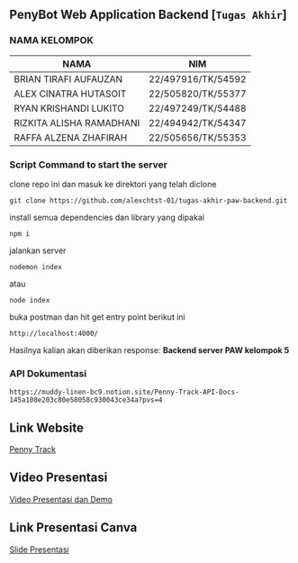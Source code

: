 ## PenyBot Web Application Backend [**`Tugas Akhir`**]

### NAMA KELOMPOK 
| NAMA  | NIM |
|--|--|
| BRIAN TIRAFI AUFAUZAN | 22/497916/TK/54592 |
| ALEX CINATRA HUTASOIT | 22/505820/TK/55377 |
| RYAN KRISHANDI LUKITO | 22/497249/TK/54488 |
| RIZKITA ALISHA RAMADHANI | 22/494942/TK/54347 |
| RAFFA ALZENA ZHAFIRAH | 22/505656/TK/55353 |


### Script Command to start the server
clone repo ini dan masuk ke direktori yang telah diclone

    git clone https://github.com/alexchtst-01/tugas-akhir-paw-backend.git

install semua dependencies dan library yang dipakai

    npm i

jalankan server
    
    nodemon index

atau
    
    node index

buka postman dan hit get entry point berikut ini 

    http://localhost:4000/

Hasilnya kalian akan diberikan response: 
**Backend server PAW kelompok 5**

### API Dokumentasi 
    https://muddy-linen-bc9.notion.site/Penny-Track-API-Docs-145a108e203c80e58058c930043ce34a?pvs=4

## Link Website

[Penny Track](https://ambagandalf.site)

## Video Presentasi

[Video Presentasi dan Demo](https://drive.google.com/file/d/1Rczjtj6CvI1JddrqyWTXbYOs4l3syFLJ/view?usp=sharing)

## Link Presentasi Canva

[Slide Presentasi](https://www.canva.com/design/DAGXMLRtmXw/MOIhrDiqvpQ5NTRfz1QTbw/edit?utm_content=DAGXMLRtmXw&utm_campaign=designshare&utm_medium=link2&utm_source=sharebutton)